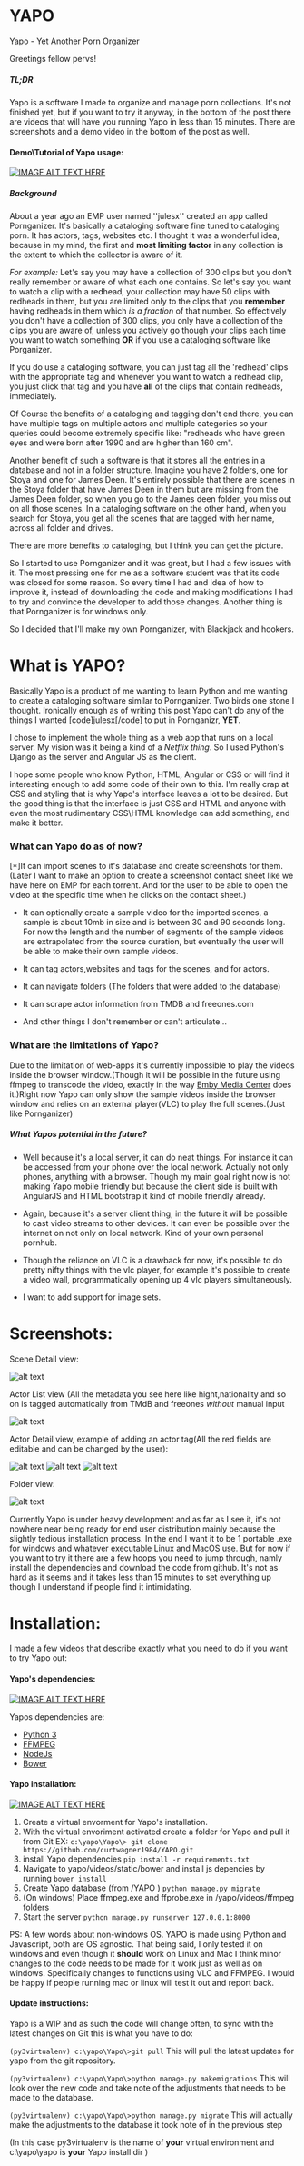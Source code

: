 # YAPO
Yapo - Yet Another Porn Organizer

Greetings fellow pervs!

#####  TL;DR 
Yapo is a software I made to organize and manage porn collections.
It's not finished yet, but if you want to try it anyway, in the bottom of the post there are videos that will have you running Yapo in less than 15 minutes. There are screenshots and a demo video in the bottom of the post as well.

#### Demo\Tutorial of Yapo usage:
[![IMAGE ALT TEXT HERE](http://img.youtube.com/vi/1LjWD2L8cjI/0.jpg)](https://www.youtube.com/watch?v=1LjWD2L8cjI)

#####  Background 
About a year ago an EMP user named ''julesx'' created an app called Pornganizer. 
It's basically a cataloging software fine tuned to cataloging porn. It has actors, tags, websites etc. I thought it was a wonderful idea, because in my mind, the first and **most limiting factor** in any collection is the extent to which the collector is aware of it.

*For example:*
Let's say you may have a collection of 300 clips but you don't really remember or aware of what each one contains. So let's say you want to watch a clip with a redhead, your collection may have 50 clips with redheads in them, but you are limited only to the clips that you **remember** having redheads in them which *is a fraction* of that number. So effectively you don't have a collection of 300 clips, you only have a collection of the clips you are aware of, unless you actively go though your clips each time you want to watch something **OR** if you use a cataloging software like Porganizer.

If you do use a cataloging software, you can just tag all the 'redhead' clips with the appropriate tag and whenever you want to watch a redhead clip, you just click that tag and you have **all** of the clips that contain redheads, immediately.

Of Course the benefits of a cataloging and tagging don't end there, you can have multiple tags on multiple actors and multiple categories so your queries could become extremely specific like: 
"redheads who have green eyes and were born after 1990 and are higher than 160 cm".

Another benefit of such a software is that it stores all the entries in a database and not in a folder structure.
Imagine you have 2 folders, one for Stoya and one for James Deen. It's entirely possible that there are scenes in the Stoya folder that have James Deen in them but are missing from the James Deen folder, so when you go to the James deen folder, you miss out on all those scenes.
In a cataloging software on the other hand, when you search for Stoya, you get all the scenes that are tagged with her name, across all folder and drives.

There are more benefits to cataloging, but I think you can get the picture. 

So I started to use Pornganizer and it was great, but I had a few issues with it. The most pressing one for me as a software student was that its code was closed for some reason. So every time I had and idea of how to improve it, instead of downloading the code and making modifications I had to try and convince the developer to add those changes. Another thing is that Pornganizer is for windows only. 

So I decided that I'll make my own Pornganizer, with Blackjack and hookers.

# What is YAPO?

Basically Yapo is a product of me wanting to learn Python and me wanting to create a cataloging software similar to Pornganizer. Two birds one stone I thought.
Ironically enough as of writing this post Yapo can't do any of the things I wanted [code]julesx[/code] to put in Pornganizr, **YET**. 

I chose to implement the whole thing as a web app that runs on a local server.
My vision was it being a kind of a _Netflix thing_.
So I used Python's Django as the server and Angular JS as the client.

I hope some people who know Python, HTML, Angular or CSS or will find it interesting enough to add some code of their own to this. I'm really crap at CSS and styling that is why Yapo's interface leaves a lot to be desired. But the good thing is that the interface is just CSS and HTML and anyone with even the most rudimentary CSS\HTML knowledge can add something, and make it better.


### What can Yapo do as of now?
[*]It can import scenes to it's database and create screenshots for them. (Later I want to make an option to create a screenshot contact sheet like we have here on EMP for each torrent. And for the user to be able to open the video at the specific time when he clicks on the contact sheet.)

* It can optionally create a sample video for the imported scenes, a sample is about 10mb in size and is between 30 and 90 seconds long. For now the length and the number of segments of the sample videos are extrapolated from the source duration, but eventually the user will be able to make their own sample videos.

* It can tag actors,websites and tags for the scenes, and for actors.

* It can navigate folders (The folders that were added to the database)

* It can scrape actor information from TMDB and freeones.com

* And other things I don't remember or can't articulate...

### What are the limitations of Yapo?
Due to the limitation of web-apps it's currently impossible to play the videos inside the browser window.(Though it will be possible in the future using ffmpeg to transcode the video, exactly in the way [Emby Media Center](https://emby.media/)  does it.)Right now Yapo can only show the sample videos inside the browser window and relies on an external player(VLC) to play the full scenes.(Just like Pornganizer)

##### What Yapos potential in the future?
* Well because it's a local server, it can do neat things. For instance it can be accessed from your phone over the local network. Actually not only phones, anything with a browser. Though my main goal right now is not making Yapo mobile friendly but because the client side is built with AngularJS and HTML bootstrap it kind of mobile friendly already.

* Again, because it's a server client thing, in the future it will be possible to cast video streams to other devices. It can even be possible over the internet on not only on local network. Kind of your own personal pornhub.

* Though the reliance on VLC is a drawback for now, it's possible to do pretty nifty things with the vlc player, for example it's possible to create a video wall, programmatically opening up 4 vlc players simultaneously.

* I want to add support for image sets.


# Screenshots:

Scene Detail view:

![alt text](https://jerking.empornium.ph/images/2016/08/10/2016-08-10_13-57-00.md.jpg)

Actor List view (All the metadata you see here like hight,nationality and so on is tagged automatically from TMdB and freeones *without* manual input

![alt text](https://jerking.empornium.ph/images/2016/08/10/2016-08-10_13-57-46.md.jpg)

Actor Detail view, example of adding an actor tag(All the red fields are editable and can be changed by the user):

![alt text](https://jerking.empornium.ph/images/2016/08/10/chrome_2016-08-10_13-59-36.md.jpg)
![alt text](https://jerking.empornium.ph/images/2016/08/10/chrome_2016-08-10_13-59-41.md.jpg)
![alt text](https://jerking.empornium.ph/images/2016/08/10/chrome_2016-08-10_14-00-13.md.jpg)


Folder view:

![alt text](https://jerking.empornium.ph/images/2016/08/10/chrome_2016-08-10_14-09-44.md.jpg)


Currently Yapo is under heavy development and as far as I see it, it's not nowhere near being ready for end user distribution mainly because the slightly tedious installation process.
In the end I want it to be 1 portable .exe for windows and whatever executable Linux and MacOS use.
But for now if you want to try it there are a few hoops you need to jump through, namly install the dependencies and download the code from github.
It's not as hard as it seems and it takes less than 15 minutes to set everything up though I understand if people find it intimidating.

# Installation: 
I made a few videos that describe exactly what you need to do if you want to try Yapo out:

#### Yapo's dependencies:

[![IMAGE ALT TEXT HERE](http://img.youtube.com/vi/shH4gFhgi58/0.jpg)](https://www.youtube.com/watch?v=shH4gFhgi58)

Yapos dependencies are: 
* [Python 3](https://www.python.org/)
* [FFMPEG](https://ffmpeg.org/)
* [NodeJs](https://nodejs.org/en/)
* [Bower](https://bower.io/#install-bower)

####  Yapo installation:

[![IMAGE ALT TEXT HERE](http://img.youtube.com/vi/uaeavs9v_gg/0.jpg)](https://www.youtube.com/watch?v=uaeavs9v_gg)

1. Create a virtual envorment for Yapo's installation.
2. With the virtual envoriment activated create a folder for Yapo and pull it from Git EX: `c:\yapo\Yapo\> git clone https://github.com/curtwagner1984/YAPO.git`
3. install Yapo dependencies `pip install -r requirements.txt`
4. Navigate to yapo/videos/static/bower and install js depencies by running `bower install`
5. Create Yapo database (from /YAPO ) `python manage.py migrate`
6. (On windows) Place ffmpeg.exe and ffprobe.exe in /yapo/videos/ffmpeg folders
7. Start the server `python manage.py runserver 127.0.0.1:8000`



PS: A few words about non-windows OS. 
YAPO is made using Python and Javascript, both are OS agnostic. 
That being said, I only tested it on windows and even though it **should** work on Linux and Mac I think minor changes to the code needs to be made for it work just as well as on windows. Specifically changes to functions using VLC and FFMPEG.
I would be happy if people running mac or linux will test it out and report back.


#### Update instructions:
Yapo is a WIP and as such the code will change often, to sync with the latest changes on Git this is what you have to do:

`(py3virtualenv) c:\yapo\Yapo\>git pull` This will pull the latest updates for yapo from the git repository.

`(py3virtualenv) c:\yapo\Yapo\>python manage.py makemigrations`
This will look over the new code and take note of the adjustments that needs to be made to the database.

`(py3virtualenv) c:\yapo\Yapo\>python manage.py migrate`
This will actually make the adjustments to the database it took note of in the previous step

(In this case py3virtualenv is the name of **your** virtual environment and c:\yapo\yapo is **your** Yapo install dir )
